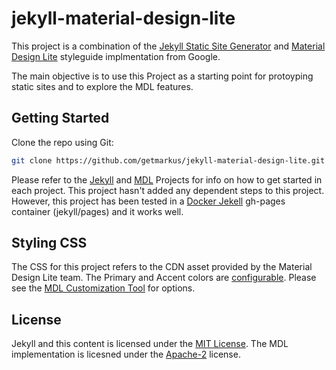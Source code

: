 # jekyll-material-design-lite

This project is a combination of the [Jekyll Static Site Generator](https://github.com/jekyll/jekyll) and [Material Design Lite](https://github.com/google/material-design-lite) styleguide implmentation from Google.

The main objective is to use this Project as a starting point for protoyping static sites and to explore the MDL features.

## Getting Started

Clone the repo using Git:

``` bash
git clone https://github.com/getmarkus/jekyll-material-design-lite.git
```

Please refer to the [Jekyll](https://github.com/jekyll/jekyll) and [MDL](https://github.com/google/material-design-lite) Projects for info on how to get started in each project. This project hasn't added any dependent steps to this project. However, this project has been tested in a [Docker Jekell](https://github.com/jekyll/docker-jekyll) gh-pages container (jekyll/pages) and it works well.

## Styling CSS
The CSS for this project refers to the CDN asset provided by the Material Design Lite team. The Primary and Accent colors are [configurable](https://github.com/getmarkus/jekyll-material-design-lite/blob/master/_config.yml). Please see the [MDL Customization Tool](http://www.getmdl.io/customize/index.html) for options.

## License
Jekyll and this content is licensed under the [MIT License](https://github.com/getmarkus/jekyll-material-design-lite/blob/master/LICENSE). The MDL implementation is licesned under the [Apache-2](https://github.com/google/material-design-lite/blob/master/LICENSE) license.

